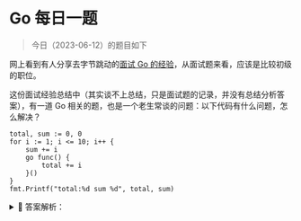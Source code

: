 # Go 每日一题

> 今日（2023-06-12）的题目如下

网上看到有人分享去字节跳动的[面试 Go 的经验](https://zhuanlan.zhihu.com/p/132813717)，从面试题来看，应该是比较初级的职位。

这份面试经验总结中（其实谈不上总结，只是面试题的记录，并没有总结分析答案），有一道 Go 相关的题，也是一个老生常谈的问题：以下代码有什么问题，怎么解决？

```golang
total, sum := 0, 0
for i := 1; i <= 10; i++ {
    sum += i
    go func() {
        total += i
    }()
}
fmt.Printf("total:%d sum %d", total, sum)
```


<details>
<summary style="cursor: pointer">🔑 答案解析：</summary>
<div>

### 01 考点一

我相信很多人应该一眼看出了其中的一个问题，那就是 i 使用的问题。常见的题目是这样的：以下代码，输出什么？

```golang
for i := 1; i <= 10; i++ {
  go func() {
    fmt.Println(i)
  }()
}
time.Sleep(1e9)
```

相信很多人知道，会输出一堆 11（可能还有其他的数字），而不是期望的输出 1 到 10。

怎么改进？你应该也知晓。

```golang
for i := 1; i <= 10; i++ {
  go func(i int) {
    fmt.Println(i)
  }(i)
}
time.Sleep(1e9)
```

（当然这里的输出顺序是乱的，大家应该清楚）

### 02 考点二

该题的第二个考点：data race。因为存在多 goroutine 同时写 total 变量的问题，所以有数据竞争。可以加上 -race 参数验证：

```bash
$ go run -race main.go
==================
WARNING: DATA RACE
Read at 0x00c0001b4020 by goroutine 8:
  main.main.func1()
      /Users/xuxinhua/main.go:12 +0x57

Previous write at 0x00c0001b4020 by main goroutine:
  main.main()
      /Users/xuxinhua/main.go:9 +0x10b

Goroutine 8 (running) created at:
  main.main()
      /Users/xuxinhua/main.go:11 +0xe7
==================
```

这可以通过加锁的方式解决：

```golang
var mutex sync.Mutex
total, sum := 0, 0
for i := 1; i <= 10; i++ {
  sum += i
  go func(i int) {
    mutex.Lock()
    total += i
    mutex.Unlock()
  }(i)
}
```

此外，也可以通过 atomic 包解决：（注意 total 的类型，因为 atomic.AddInt64 需要）

```golang
var total int64
sum := 0
for i := 1; i <= 10; i++ {
  sum += i
  go func(i int) {
    atomic.AddInt64(&total, int64(i))
  }(i)
}
```

通过 -race 你验证，发现 data race 没了。

细心的你不知道发现没有，以上代码我故意把最后的 fmt 输出那一行去掉了，因为它用了 total 变量，避免它导致 data race。这引出考点三。

### 03 考点三

我上面都没有给完整的代码，因为经过上面两步，最终的结果还是不对的。从上面说的 fmt 输出代码去掉就说明还有问题。

初学 Go 应该遇到类似这样的问题，下面代码一般没有输出。

```golang
package main

import "fmt"

func main() {
	go func() {
		fmt.Println("Hello World!")
	}()
}
```

原因是 main 函数先退出了，开启的 goroutine 根本没有机会执行。所以，常见的解决办法是在最后加一个 Sleep：

```golang
package main

import "fmt"

func main() {
	go func() {
		fmt.Println("Hello World!")
	}()
  
  time.Sleep(1e9)
}
```

Sleep 会让 main goroutine 休眠，调度器调度其他 goroutine 运行。

回到开头的题目其实也存在这个问题，通过在 fmt 语句之前加上 Sleep，基本能得到正确的结果：

```golang
var total int64
sum := 0
for i := 1; i <= 10; i++ {
    sum += i
    go func(i int) {
        atomic.AddInt64(&total, int64(i))
    }(i)
}
time.Sleep(1e9)

fmt.Printf("total:%d sum %d", total, sum)
```

但如果加上 -race 发现还是有问题：

```bash
$ go run -race main.go
==================
WARNING: DATA RACE
Read at 0x00c00001c0b0 by main goroutine:
  main.main()
      /Users/xuxinhua/main.go:20 +0xe4

Previous write at 0x00c00001c0b0 by goroutine 7:
  sync/atomic.AddInt64()
      /Users/xuxinhua/.go/current/src/runtime/race_amd64.s:276 +0xb
  main.main.func1()
      /Users/xuxinhua/main.go:15 +0x44

Goroutine 7 (finished) created at:
  main.main()
      /Users/xuxinhua/main.go:14 +0xa4
==================
total:55 sum 55Found 1 data race(s)
```

所以，这种方式是不靠谱的，这时正确的方式是使用 sync.WaitGroup。

```golang
package main

import (
    "sync/atomic"
    "sync"
    "fmt"
)

func main() {
    var wg sync.WaitGroup
    var total int64
    sum := 0
    for i := 1; i <= 10; i++ {
        wg.Add(1)
        sum += i
        go func(i int) {
            defer wg.Done()
            atomic.AddInt64(&total, int64(i))
        }(i)
    }
    wg.Wait()

    fmt.Printf("total:%d sum %d", total, sum)
}
```

### 04 总结

通过上面的分析，发现看起来是一个简单的题目，其实考点好几个。这个题目还是挺好的，字节跳动面试官出的这道题还是有点水平。你觉得呢？

答案解析来自：[https://polarisxu.studygolang.com/posts/go/action/bytedance-interview-201112/](https://polarisxu.studygolang.com/posts/go/action/bytedance-interview-201112/)


---

### 1 楼

```golang
wg := sync.WaitGroup{}
total, sum := 0, 0
for i := 1; i <= 10; i++ {
    sum += i
    wg.Add(1)
    go func(i int) {
        total += i
        wg.Done()
    }(i)
    wg.Wait()
}
fmt.Printf("total:%d sum %d \n", total, sum)
```

### 3 楼

数据竞争，main goroutine和其他goroutine调度问题，局部变量问题

### 8 楼

看到这个题目，我第一反应是违反了Go的CSP模型。题目中的代码是通过共享i的内存来在goroutine之间通信了，但实际应该通过通信来共享内存。我的一个改进方式是使用channel：

```golang
func main() {
    var wg sync.WaitGroup
    total, sum := 0, 0
    ch := make(chan int)
    for i := 1; i <= 10; i++ {
        sum += i
        wg.Add(1)
        go func() {
            defer wg.Done()
            total += <-ch
            fmt.Println(total)
        }()
        // 注意这里，往channel中发送数据这一行必须放在上面的goroutine之后，否则会出现deadlock
        ch <- i
    }
    wg.Wait()
    fmt.Printf("total:%d sum %d\n", total, sum)
}
```


</div>
</details>
